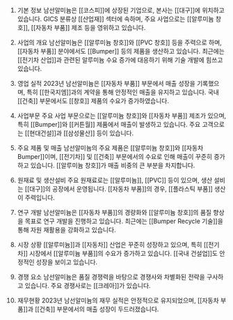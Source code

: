 1. 기본 정보
남선알미늄은 [[코스피]]에 상장된 기업으로, 본사는 [[대구]]에 위치하고 있습니다. GICS 분류상 [[산업재]] 섹터에 속하며, 주요 사업으로는 [[알루미늄 창호]], [[자동차 부품]] 제조 등을 영위하고 있습니다.

2. 사업의 개요
남선알미늄은 [[알루미늄 창호]]와 [[PVC 창호]] 등을 주력으로 하며, [[자동차 부품]] 분야에서도 [[Bumper]] 등의 제품을 생산하고 있습니다. 최근에는 [[전기차 산업]]과 관련된 알루미늄 수요 증가에 대응하기 위해 기술 개발에 힘쓰고 있습니다.

3. 영업 실적
2023년 남선알미늄은 [[자동차 부품]] 부문에서 매출 성장을 기록했으며, 특히 [[한국지엠]]과의 계약을 통해 안정적인 매출을 유지하고 있습니다. 국내 [[건축]] 부문에서도 [[창호]] 제품의 수요가 증가하였습니다.

4. 사업부문
주요 사업 부문으로는 [[알루미늄 창호]]와 [[자동차 부품]] 제조가 있으며, 특히 [[Bumper]]와 [[커튼월]] 제품에서 매출이 발생하고 있습니다. 주요 고객으로는 [[현대건설]]과 [[삼성물산]] 등이 있습니다.

5. 주요 제품 및 매출
남선알미늄의 주요 제품은 [[알루미늄 창호]]와 [[자동차 Bumper]]이며, [[전기차]] 및 [[건축]] 부문에서의 수요로 인해 매출이 꾸준히 증가하고 있습니다. [[알루미늄 창호]]가 매출 비중의 큰 부분을 차지합니다.

6. 원재료 및 생산설비
주요 원재료로는 [[알루미늄]], [[PVC]] 등이 있으며, 생산 설비는 [[대구]]의 공장에서 운영됩니다. [[자동차 부품]]의 경우, [[플라스틱 부품]] 생산이 주력입니다.

7. 연구 개발
남선알미늄은 [[자동차 부품]]의 경량화와 [[알루미늄 창호]]의 품질 향상을 목표로 연구 개발을 진행하고 있습니다. 최근에는 [[Bumper Recycle 기술]]을 통해 자원 재활용을 강화하고 있습니다.

8. 시장 상황
[[알루미늄]]과 [[자동차]] 산업은 꾸준히 성장하고 있으며, 특히 [[전기차]] 시장에서 [[알루미늄 부품]]의 수요가 증가하고 있습니다. [[국내 건설업]]도 안정적인 성장을 보이고 있습니다.

9. 경쟁 요소
남선알미늄은 품질 경쟁력을 바탕으로 경쟁사와 차별화된 전략을 구사하고 있습니다. 주요 경쟁사로는 [[크레아]]가 있습니다.

10. 재무현황
2023년 남선알미늄의 재무 실적은 안정적으로 유지되었으며, [[자동차 부품]]과 [[건축]] 부문에서의 매출 성장이 두드러졌습니다.
